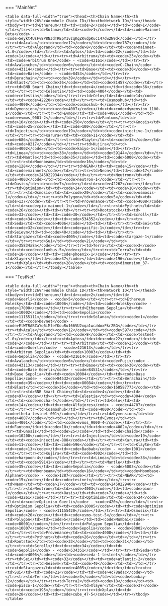 <!-- The content in this file is auto-generated. Do not modify this file directly. Please see the README.md in the scripts directory to learn how to update this page. -->
<!--CHAIN_IDS-->

=== "MainNet"

    <table data-full-width="true"><thead><th>Chain Name</th><th style="width:26%">Wormhole Chain ID</th><th>Network ID</th></thead><tbody><tr><td>Ethereum</td><td><code>2</code></td><td><code>1</code></td></tr><tr><td>Solana</td><td><code>1</code></td><td><code>Mainnet Beta</code> - <code>5eykt4UsFv8P8NJdTREpY1vzqKqZKvdpKuc147dw2N9d</code></td></tr><tr><td>Acala</td><td><code>12</code></td><td><code>787</code></td></tr><tr><td>Algorand</td><td><code>8</code></td><td><code>mainnet-v1.0</code></td></tr><tr><td>Aptos</td><td><code>22</code></td><td><code>1</code></td></tr><tr><td>Arbitrum</td><td><code>23</code></td><td><code>Arbitrum One</code> - <code>42161</code></td></tr><tr><td>Avalanche</td><td><code>6</code></td><td><code>C-Chain</code> - <code>43114</code></td></tr><tr><td>Base</td><td><code>30</code></td><td><code>Base</code> - <code>8453</code></td></tr><tr><td>Berachain</td><td><code>39</code></td><td></td></tr><tr><td>Blast</td><td><code>36</code></td><td><code>81457</code></td></tr><tr><td>BNB Smart Chain</td><td><code>4</code></td><td><code>56</code></td></tr><tr><td>Celestia</td><td><code>4004</code></td><td><code>celestia</code></td></tr><tr><td>Celo</td><td><code>14</code></td><td><code>42220</code></td></tr><tr><td>Cosmoshub</td><td><code>4000</code></td><td><code>cosmoshub-4</code></td></tr><tr><td>Dymension</td><td><code>4007</code></td><td><code>dymension_1100-1</code></td></tr><tr><td>Evmos</td><td><code>4001</code></td><td><code>evmos_9001-2</code></td></tr><tr><td>Fantom</td><td><code>10</code></td><td><code>250</code></td></tr><tr><td>Gnosis</td><td><code>25</code></td><td><code>100</code></td></tr><tr><td>Injective</td><td><code>19</code></td><td><code>injective-1</code></td></tr><tr><td>Karura</td><td><code>11</code></td><td><code>686</code></td></tr><tr><td>Klaytn</td><td><code>13</code></td><td><code>8217</code></td></tr><tr><td>Kujira</td><td><code>4002</code></td><td><code>kaiyo-1</code></td></tr><tr><td>Linea</td><td><code>38</code></td><td><code>59144</code></td></tr><tr><td>Mantle</td><td><code>35</code></td><td><code>5000</code></td></tr><tr><td>Moonbeam</td><td><code>16</code></td><td><code>1284</code></td></tr><tr><td>NEAR</td><td><code>15</code></td><td><code>mainnet</code></td></tr><tr><td>Neon</td><td><code>17</code></td><td><code>245022934</code></td></tr><tr><td>Neutron</td><td><code>4003</code></td><td><code>neutron-1</code></td></tr><tr><td>Oasis</td><td><code>7</code></td><td><code>42262</code></td></tr><tr><td>Optimism</td><td><code>24</code></td><td><code>10</code></td></tr><tr><td>Osmosis</td><td><code>20</code></td><td><code>osmosis-1</code></td></tr><tr><td>Polygon</td><td><code>5</code></td><td><code>137</code></td></tr><tr><td>Provenance</td><td><code>4008</code></td><td><code>pio-mainnet-1</code></td></tr><tr><td>Pythnet</td><td><code>26</code></td><td></td></tr><tr><td>Rootstock</td><td><code>33</code></td><td><code>30</code></td></tr><tr><td>Scroll</td><td><code>34</code></td><td><code>534352</code></td></tr><tr><td>Seda</td><td><code>4006</code></td><td></td></tr><tr><td>Sei</td><td><code>32</code></td><td><code>pacific-1</code></td></tr><tr><td>Seievm</td><td><code>40</code></td><td></td></tr><tr><td>Stargaze</td><td><code>4005</code></td><td><code>stargaze-1</code></td></tr><tr><td>Sui</td><td><code>21</code></td><td><code>35834a8a</code></td></tr><tr><td>Terra</td><td><code>3</code></td><td><code>columbus-5</code></td></tr><tr><td>Terra2</td><td><code>18</code></td><td><code>phoenix-1</code></td></tr><tr><td>Xlayer</td><td><code>37</code></td><td><code>196</code></td></tr><tr><td>Xpla</td><td><code>28</code></td><td><code>dimension_37-1</code></td></tr></tbody></table>

=== "TestNet"

    <table data-full-width="true"><thead><th>Chain Name</th><th style="width:26%">Wormhole Chain ID</th><th>Network ID</th></thead><tbody><tr><td>Ethereum</td><td><code>2</code></td><td><code>Goerli</code> - <code>5</code></td></tr><tr><td>Ethereum Holesky</td><td><code>10006</code></td><td><code>Holesky</code> - <code>17000</code></td></tr><tr><td>Ethereum Sepolia</td><td><code>10002</code></td><td><code>Sepolia</code> - <code>11155111</code></td></tr><tr><td>Solana</td><td><code>1</code></td><td><code>Devnet</code> - <code>EtWTRABZaYq6iMfeYKouRu166VU2xqa1wcaWoxPkrZBG</code></td></tr><tr><td>Acala</td><td><code>12</code></td><td><code>597</code></td></tr><tr><td>Algorand</td><td><code>8</code></td><td><code>testnet-v1.0</code></td></tr><tr><td>Aptos</td><td><code>22</code></td><td><code>2</code></td></tr><tr><td>Arbitrum</td><td><code>23</code></td><td><code>Goerli</code> - <code>421613</code></td></tr><tr><td>Arbitrum Sepolia</td><td><code>10003</code></td><td><code>Sepolia</code> - <code>421614</code></td></tr><tr><td>Avalanche</td><td><code>6</code></td><td><code>Fuji</code> - <code>43113</code></td></tr><tr><td>Base</td><td><code>30</code></td><td><code>Base Goerli</code> - <code>84531</code></td></tr><tr><td>Base Sepolia</td><td><code>10004</code></td><td><code>Base Sepolia</code> - <code>84532</code></td></tr><tr><td>Berachain</td><td><code>39</code></td><td><code>80084</code></td></tr><tr><td>Blast</td><td><code>36</code></td><td><code>168587773</code></td></tr><tr><td>BNB Smart Chain</td><td><code>4</code></td><td><code>97</code></td></tr><tr><td>Celestia</td><td><code>4004</code></td><td><code>mocha-4</code></td></tr><tr><td>Celo</td><td><code>14</code></td><td><code>Alfajores</code> - <code>44787</code></td></tr><tr><td>Cosmoshub</td><td><code>4000</code></td><td><code>theta-testnet-001</code></td></tr><tr><td>Dymension</td><td><code>4007</code></td><td></td></tr><tr><td>Evmos</td><td><code>4001</code></td><td><code>evmos_9000-4</code></td></tr><tr><td>Fantom</td><td><code>10</code></td><td><code>4002</code></td></tr><tr><td>Gnosis</td><td><code>25</code></td><td><code>Chaido</code> - <code>10200</code></td></tr><tr><td>Injective</td><td><code>19</code></td><td><code>injective-888</code></td></tr><tr><td>Karura</td><td><code>11</code></td><td><code>596</code></td></tr><tr><td>Klaytn</td><td><code>13</code></td><td><code>Baobab</code> - <code>1001</code></td></tr><tr><td>Kujira</td><td><code>4002</code></td><td><code>harpoon-4</code></td></tr><tr><td>Linea</td><td><code>38</code></td><td><code>59141</code></td></tr><tr><td>Mantle</td><td><code>35</code></td><td><code>Sepolia</code> - <code>5003</code></td></tr><tr><td>Moonbeam</td><td><code>16</code></td><td><code>Moonbase-Alphanet</code> - <code>1287</code></td></tr><tr><td>NEAR</td><td><code>15</code></td><td><code>testnet</code></td></tr><tr><td>Neon</td><td><code>17</code></td><td><code>245022940</code></td></tr><tr><td>Neutron</td><td><code>4003</code></td><td><code>pion-1</code></td></tr><tr><td>Oasis</td><td><code>7</code></td><td><code>42261</code></td></tr><tr><td>Optimism</td><td><code>24</code></td><td><code>Optimism Goerli</code> - <code>420</code></td></tr><tr><td>Optimism Sepolia</td><td><code>10005</code></td><td><code>Optimism Sepolia</code> - <code>11155420</code></td></tr><tr><td>Osmosis</td><td><code>20</code></td><td><code>osmo-test-5</code></td></tr><tr><td>Polygon</td><td><code>5</code></td><td><code>Mumbai</code> - <code>80001</code></td></tr><tr><td>Polygon Sepolia</td><td><code>10007</code></td><td><code>Sepolia</code> - <code>80002</code></td></tr><tr><td>Provenance</td><td><code>4008</code></td><td></td></tr><tr><td>Pythnet</td><td><code>26</code></td><td></td></tr><tr><td>Rootstock</td><td><code>33</code></td><td><code>31</code></td></tr><tr><td>Scroll</td><td><code>34</code></td><td><code>Sepolia</code> - <code>534351</code></td></tr><tr><td>Seda</td><td><code>4006</code></td><td><code>seda-1-testnet</code></td></tr><tr><td>Sei</td><td><code>32</code></td><td><code>atlantic-2</code></td></tr><tr><td>Seievm</td><td><code>40</code></td><td></td></tr><tr><td>Stargaze</td><td><code>4005</code></td><td></td></tr><tr><td>Sui</td><td><code>21</code></td><td><code>4c78adac</code></td></tr><tr><td>Terra</td><td><code>3</code></td><td><code>bombay-12</code></td></tr><tr><td>Terra2</td><td><code>18</code></td><td><code>pisco-1</code></td></tr><tr><td>Xlayer</td><td><code>37</code></td><td><code>195</code></td></tr><tr><td>Xpla</td><td><code>28</code></td><td><code>cube_47-5</code></td></tr></tbody></table>

<!--CHAIN_IDS-->